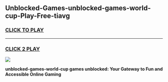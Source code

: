 
## Unblocked-Games-unblocked-games-world-cup-Play-Free-tiavg
<h3>
<a href="https://premium76.site?title=unblocked-games-world-cup&ref=18A">CLICK TO PLAY</a></h3>
<hr>

<h3>
<a href="https://premium76.site?title=unblocked-games-world-cup&ref=18A">CLICK 2 PLAY</a>
  
</h3>

<a href="https://premium76.site?title=unblocked-games-world-cup&ref=18A"><img src="https://clearcache.store/games.png"></a>


**unblocked-games-world-cup games unblocked: Your Gateway to Fun and Accessible Online Gaming**
